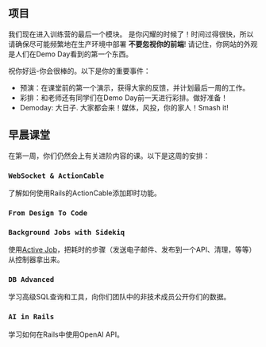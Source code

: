 ## 项目

我们现在进入训练营的最后一个模块。 是你闪耀的时候了！时间过得很快，所以请确保尽可能频繁地在生产环境中部署 **不要忽视你的前端**! 请记住，你网站的外观是人们在Demo Day看到的第一个东西。

祝你好运-你会很棒的。以下是你的重要事件：

- 预演：在课堂前的第一个演示，获得大家的反馈，并计划最后一周的工作。
- 彩排：和老师还有同学们在Demo Day前一天进行彩排。做好准备！
- Demoday: 大日子. 大家都会来！媒体，风投，你的家人！Smash it!

## 早晨课堂

在第一周，你们仍然会上有关进阶内容的课。以下是这周的安排：

### `WebSocket & ActionCable`

了解如何使用Rails的ActionCable添加即时功能。

### `From Design To Code`

### `Background Jobs with Sidekiq`

使用[Active Job](http://edgeguides.rubyonrails.org/active_job_basics.html)，把耗时的步骤（发送电子邮件、发布到一个API、清理，等等）从控制器拿出来。

### `DB Advanced`

学习高级SQL查询和工具，向你们团队中的非技术成员公开你们的数据。

### `AI in Rails`

学习如何在Rails中使用OpenAI API。
